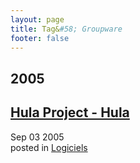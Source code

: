 ```yaml
---
layout: page
title: Tag&#58; Groupware
footer: false
---
```


<div id="blog-archives" class="category">
<h2>2005</h2>

<article>
<h1><a href="/2005/09/03/hula-project-hula/index.html">Hula Project - Hula</a></h1>
<time datetime="2005-09-03T00:00:00-06:00" pubdate><span class='month'>Sep</span> <span class='day'>03</span> <span class='year'>2005</span></time>
<footer>
<span class="categories">posted in 
<a href='/categories/logiciels/'>Logiciels</a></span>
</footer>
</article>
</div>

